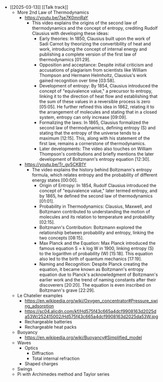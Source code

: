 - [[2025-03-13]] [[Talk track]]
	- More 2nd Law of Thermodynamics
		- https://youtu.be/7se7K0mnRaY
			- This video explains the origins of the second law of thermodynamics and the concept of entropy, crediting Rudolf Clausius with developing these ideas:
				- Early theories: In 1850, Clausius built upon the work of Sadi Carnot by theorizing the convertibility of heat and work, introducing the concept of internal energy and publishing a complete version of the first law of thermodynamics [01:29].
				- Opposition and acceptance: Despite initial criticism and accusations of plagiarism from scientists like William Thompson and Hermann Helmholtz, Clausius's work gained recognition over time [03:58].
				- Development of entropy: By 1854, Clausius introduced the concept of "equivalence value," a precursor to entropy, linking it to the direction of heat flow and establishing that the sum of these values in a reversible process is zero [05:05]. He further refined this idea in 1862, relating it to the arrangement of molecules and stating that in a closed system, entropy can only increase [09:09].
				- Formalizing the laws: In 1865, Clausius formalized the second law of thermodynamics, defining entropy (S) and stating that the entropy of the universe tends to a maximum [12:15]. This, along with his statement of the first law, remains a cornerstone of thermodynamics.
				- Later developments: The video also touches on William Thompson's contributions and briefly mentions the later development of Boltzmann's entropy equation [12:30].
		- https://youtu.be/Tr_gv5CKB1Y
			- The video explains the history behind Boltzmann's entropy formula, which relates entropy and the probability of different energy states [00:00].
				- Origin of Entropy: In 1854, Rudolf Clausius introduced the concept of "equivalence value," later termed entropy, and by 1865, he defined the second law of thermodynamics [01:01].
				- Probability in Thermodynamics: Clausius, Maxwell, and Boltzmann contributed to understanding the motion of molecules and its relation to temperature and probability [02:15].
				- Boltzmann's Contribution: Boltzmann explored the relationship between probability and entropy, linking the two concepts [08:15].
				- Max Planck and the Equation: Max Planck introduced the famous equation S = k log W in 1900, linking entropy (S) to the logarithm of probability (W) [15:18]. This equation also led to the birth of quantum mechanics [17:19].
				- Naming and Recognition: Despite Planck creating the equation, it became known as Boltzmann's entropy equation due to Planck's acknowledgment of Boltzmann's earlier work and the trend of naming constants after their discoverers [20:20]. The equation is even inscribed on Boltzmann's grave [22:29].
	- Le Chatelier examples
		- https://en.wikipedia.org/wiki/Oxygen_concentrator#Pressure_swing_adsorption
		- https://sc04.alicdn.com/kf/Hd575f43c665a4dcf9908163d2025da53W/252415002/Hd575f43c665a4dcf9908163d2025da53W.jpg
		- Rechargeable batteries
		- Rechargeable heat packs
	- Buoyancy
		- https://en.wikipedia.org/wiki/Buoyancy#Simplified_model
	- Waves
		- Optics
			- Diffraction
			- Total internal refraction
		- Shaped charges
	- Swings
	- Pi with Archimedes method and Taylor series